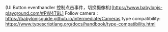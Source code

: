 (UI Button eventhandler 控制点击事件，切换摄像机)[https://www.babylonjs-playground.com/#PW4T9L]
Follow camera : https://babylonjsguide.github.io/intermediate/Cameras 
type compatibility: https://www.typescriptlang.org/docs/handbook/type-compatibility.html
